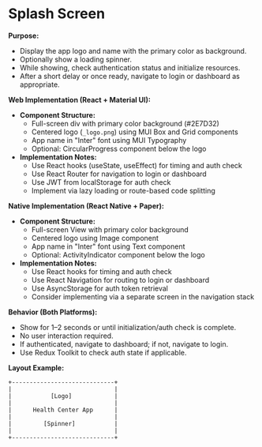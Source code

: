 # Splash Screen

**Purpose:**
- Display the app logo and name with the primary color as background.
- Optionally show a loading spinner.
- While showing, check authentication status and initialize resources.
- After a short delay or once ready, navigate to login or dashboard as appropriate.

**Web Implementation (React + Material UI):**
- **Component Structure:**
  - Full-screen div with primary color background (#2E7D32)
  - Centered logo (`_logo.png`) using MUI Box and Grid components
  - App name in "Inter" font using MUI Typography
  - Optional: CircularProgress component below the logo
- **Implementation Notes:**
  - Use React hooks (useState, useEffect) for timing and auth check
  - Use React Router for navigation to login or dashboard
  - Use JWT from localStorage for auth check
  - Implement via lazy loading or route-based code splitting

**Native Implementation (React Native + Paper):**
- **Component Structure:**
  - Full-screen View with primary color background
  - Centered logo using Image component
  - App name in "Inter" font using Text component
  - Optional: ActivityIndicator component below the logo
- **Implementation Notes:**
  - Use React hooks for timing and auth check
  - Use React Navigation for routing to login or dashboard
  - Use AsyncStorage for auth token retrieval
  - Consider implementing via a separate screen in the navigation stack

**Behavior (Both Platforms):**
- Show for 1–2 seconds or until initialization/auth check is complete.
- No user interaction required.
- If authenticated, navigate to dashboard; if not, navigate to login.
- Use Redux Toolkit to check auth state if applicable.

**Layout Example:**
```
+-----------------------------+
|                             |
|           [Logo]            |
|                             |
|      Health Center App      |
|                             |
|         [Spinner]           |
|                             |
+-----------------------------+
``` 